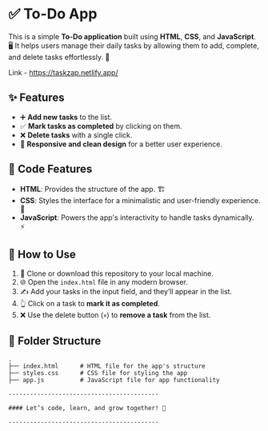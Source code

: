 # ✅ To-Do App

This is a simple **To-Do application** built using **HTML**, **CSS**, and **JavaScript**. 🖥️ It helps users manage their daily tasks by allowing them to add, complete, and delete tasks effortlessly. 🎯

Link - https://taskzap.netlify.app/
## ✨ Features

- ➕ **Add new tasks** to the list.
- ✅ **Mark tasks as completed** by clicking on them.
- ❌ **Delete tasks** with a single click.
- 🎨 **Responsive and clean design** for a better user experience.

## 🔧 Code Features

- **HTML**: Provides the structure of the app. 🏗️
- **CSS**: Styles the interface for a minimalistic and user-friendly experience. 🎨
- **JavaScript**: Powers the app's interactivity to handle tasks dynamically. ⚡

## 🚀 How to Use

1. 📂 Clone or download this repository to your local machine.
2. 🌐 Open the `index.html` file in any modern browser.
3. ✍️ Add your tasks in the input field, and they’ll appear in the list.
4. 👆 Click on a task to **mark it as completed**.
5. ❌ Use the delete button (`×`) to **remove a task** from the list.

## 📂 Folder Structure

```plaintext
.
├── index.html      # HTML file for the app's structure
├── styles.css      # CSS file for styling the app
├── app.js          # JavaScript file for app functionality

------------------------------------------

#### Let’s code, learn, and grow together! 🚀  

------------------------------------------
